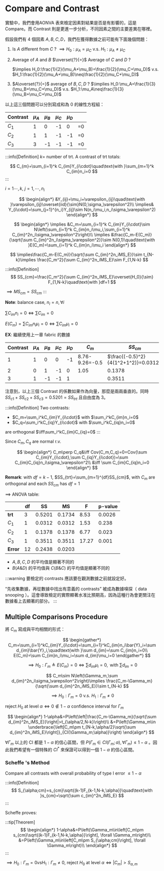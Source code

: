 # Compare and Contrast

實驗中，我們會用AONVA 表來檢定因素對結果是否是有影響的，這是 Compare。而 Contrast 則是更進一步分析，不同因素之間的主要差異在哪裡。

假設我們有 4 個因素 $A,B,C,D$，我們在獲得數據之前可能有下面幾個問題：
1. Is $A$ different from $C$ ? $\implies H_0:\mu_A=\mu_C$ v.s. $H_1:\mu_A\neq\mu_C$
2. Average of $A$ and $B$ $\overset{?}{=}$ Average of $C$ and $D$ ? 
   
   $\implies H_0:\frac{1}{2}(\mu_A+\mu_B)=\frac{1}{2}(\mu_C+\mu_D)$ v.s. $H_1:\frac{1}{2}(\mu_A+\mu_B)\neq\frac{1}{2}(\mu_C+\mu_D)$
3. $A\overset{?}{=}$ average of $B,C,D$ ? $\implies H_0:\mu_A=\frac{1}{3}(\mu_B+\mu_C+\mu_D)$ v.s. $H_1:\mu_A\neq\frac{1}{3}(\mu_B+\mu_C+\mu_D)$ 

以上這三個問題可以分別寫成和為 0 的線性方程組：

| Contrast | $\mu_A$ | $\mu_B$ | $\mu_C$ | $\mu_D$ |     |
| -------- | ------- | ------- | ------- | ------- | --- |
| $C_1$    | 1       | 0       | -1      | 0       | =0  |
| $C_2$    | 1       | 1       | -1      | -1      | =0  |
| $C_3$    | 3       | -1      | -1      | -1      | =0  |

:::info[Definition]
$k=$ number of trt. A contrast of trt totals:

$$
C_{m}=\sum_{i=1}^k C_{im}Y_{i\cdot}\quad\text{with }\sum_{m=1}^k C_{im}n_i=0
$$
:::

$i=1\cdots,k$, $j=1,\cdots,n_i$

$$
\begin{align*}
    &Y_{ij}=\mu_i+\varepsilon_{ij}\quad\text{with }\varepsilon_{ij}\overset{iid}{\sim}N(0,\sigma_\varepsilon^2)\\
    \implies& Y_{i\cdot}=\sum_{j=1}^{n_i}Y_{ij}\sim N(n_i\mu_i,n_i\sigma_\varepsilon^2)
\end{align*}
$$

$$
\begin{align*}
    \implies &C_m=\sum_{i=1}^k C_{im}Y_{i\cdot}\sim N\left(\sum_{i=1}^k C_{im}n_i\mu_i,\sum_{i=1}^k C_{im}^2n_i\sigma_\varepsilon^2\right)\\
    \implies &\frac{C_m-E(C_m)}{\sqrt{\sum C_{im}^2n_i\sigma_\varepsilon^2}}\sim N(0,1)\quad\text{with }E(C_m)=\sum_{i=1}^k C_{im}n_i\mu_i
\end{align*}
$$

$$
\implies\frac{C_m-E(C_m)}{\sqrt{\sum C_{im}^2n_iMS_E}}\sim t_{N-k}\implies \frac{C_m^2}{\sum C_{im}^2n_iMS_E}\sim F_{1,N-k}
$$

:::info[Definition]
$$
SS_{cm}=\frac{C_m^2}{\sum C_{im}^2n_iMS_E}\overset{H_0}{\sim} F_{1,N-k}\quad\text{with }df=1
$$

$\implies MS_{cm}=SS_{cm}$
:::

**Note**: balance case, $n_i=n,\forall i$

$\sum C_{im}n_i=0\iff \sum C_{im}=0$

$E(C_m)=\sum C_{im}n_i\mu_i=0\iff\sum C_{im}\mu_i=0$

**EX**: 繼續使用上一章 fabric 的數據

| Contrast | $\mu_A$ | $\mu_B$ | $\mu_C$ | $\mu_D$ | $C_m$          | $SS_{cm}$                            |
| -------- | ------- | ------- | ------- | ------- | -------------- | ------------------------------------ |
| 1        | 1       | 0       | 0       | -1      | 8.76-9.26=-0.5 | $\frac{(-0.5)^2}{4(1^2+1^2)}=0.0312$ |
| 2        | 0       | 1       | -1      | 0       | 1.05           | 0.1378                               |
| 3        | 1       | -1      | -1      | 1       |                | 0.3511                               |

注意到，以上三個 Contrast 的係數如果作為向量，那麼是兩兩垂直的。同時 $SS_{c1}+SS_{c2}+SS_{c3}=0.5201=SS_{trt}$ 且自由度為 3。

:::info[Definition]
Two contrasts:
- $C_m=\sum_i^kC_{im}Y_{i\cdot}$ with $\sum_i^kC_{im}n_i=0$
- $C_q=\sum_i^kC_{iq}Y_{i\cdot}$ with $\sum_i^kC_{iq}n_i=0$

are orthogonal $\iff\sum_i^kC_{im}C_{iq}=0$
:::

Since $C_m, C_q$ are normal r.v.

$$
\begin{align*}
    C_m\perp C_q&\iff Cov(C_m,C_q)=0=Cov(\sum C_{im}Y_{i\cdot},\sum C_{iq}Y_{i\cdot})=\sum C_{im}C_{iq}n_i\sigma_\varepsilon^2\\
    &\iff \sum C_{im}C_{iq}n_i=0
\end{align*}
$$

**Remark**: with $df=k-1$, $SS_{trt}=\sum_{m=1}^{df}SS_{cm}$, with $C_m$ are orthogonal and each $SS_{cm}$ has $df=1$

$\implies$ ANOVA table:

|           | df  | SS     | MS     | F     | p-value |
| --------- | --- | ------ | ------ | ----- | ------- |
| **trt**   | 3   | 0.5201 | 0.1734 | 8.53  | 0.0026  |
| $C_1$     | 1   | 0.0312 | 0.0312 | 1.53  | 0.238   |
| $C_2$     | 1   | 0.1378 | 0.1378 | 6.77  | 0.023   |
| $C_3$     | 1   | 0.3511 | 0.3511 | 17.27 | 0.001   |
| **Error** | 12  | 0.2438 | 0.0203 |       |         |

- $A,B,C,D$ 的平均值是顯著不同的
- $B(A\&D)$ 的平均值與 $C(B\&C)$ 的平均值是顯著不同的

:::warning
要檢定的 contrasts 應該要在觀測數據之前就設定好。

“先收集數據，再從數據中找出有意義的 contrasts” 被成為數據嗅探（ data snooping ）。這會導致檢定的實際顯著水准比預期高，因為這種行為會更關注在數據看上去顯著的部分。
:::

## Multiple Comparisons Procedure

將 $C_m$ 寫成與平均相關的形式：

$$
\begin{gather*}
    C_m=\sum_{i=1}^kC_{im}Y_{i\cdot}=\sum_{i=1}^kC_{im}n_i\bar{Y}_i=\sum d_{im}\bar{Y}_i,\quad\text{with }\sum d_{im}=\sum C_{im}n_i=0\\
    E(C_m)=\sum C_{im}n_i\mu_i=\sum d_{im}\mu_i=0
\end{gather*}
$$

$$
\implies H_0: \Gamma_m\triangleq E(C_m)=0\iff\sum d_{im}\mu_i=0, \text{ with } \sum d_{im}=0
$$

$$
C_m\sim N\left(\Gamma_m,\sum d_{im}^2n_i\sigma_\varepsilon^2\right)\implies \frac{C_m-\Gamma_m}{\sqrt{\sum d_{im}^2n_iMS_E}}\sim t_{N-k}
$$

$$
\implies H_0: \Gamma_m=0\text{ v.s. }H_1: \Gamma_m\neq 0
$$

reject $H_0$ at level $\alpha\iff0\notin 1-\alpha$ confidence interval for $\Gamma_m$

$$
\begin{align*}
    1-\alpha&=P\left(\left|\frac{C_m-\Gamma_m}{\sqrt{\sum d_{im}^2n_iMS_E}}\right|>t_{\alpha/2,N-k}\right)\\
    &=P\left(\Gamma_m\in \underbrace{\left[C_m\pm t_{N-k,\alpha/2}\sqrt{\sum d_{im}^2n_iMS_E}\right]}_{CI(\Gamma_m;\alpha)}\right)
\end{align*}
$$

$\forall \Gamma_m$ 以上的 CI 都是 $1-\alpha$ 的信心區間，但 $P(\Gamma_m\in CI(\Gamma_m;\alpha), \forall\Gamma_m)\le 1-\alpha$ 。因此我們希望有一個特殊的 $CI^*$ 來保證可以得到一個 $1-\alpha$ 的信心區間。

### Scheffe 's Method

Compare all contrasts with overall probability of type I error $\le 1-\alpha$

:::info[Definition]
$$
S_{\alpha;cm}=s_{cm}\sqrt{(k-1)F_{k-1,N-k,\alpha}}\quad\text{with }s_{cm}=\sqrt{\sum c_{im}^2n_iMS_E}
$$
:::

Scheffe proves: 

:::tip[Theorem]
$$
\begin{align*}
    1-\alpha&=P\left(\Gamma_m\in\left[C_m\pm s_{cm}\sqrt{(k-1)F_{k-1,N-k,\alpha}}\right], \forall \Gamma_m\right)\\
    &=P\left(\Gamma_m\in\left[C_m\pm S_{\alpha;cm}\right], \forall \Gamma_m\right)\\
\end{align*}
$$
:::

$\implies H_0: \Gamma_m=0 vs H_1:\Gamma_m\neq 0$, reject $H_0$ at level $\alpha\iff |C_m|>S_{\alpha,m}$